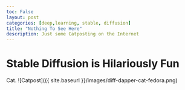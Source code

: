 ```yaml
---
toc: False
layout: post
categories: [deep,learning, stable, diffusion]
title: "Nothing To See Here"
description: Just some Catposting on the Internet
---
```


# Stable Diffusion is Hilariously Fun 
Cat.
![Catpost]({{ site.baseurl }}/images/diff-dapper-cat-fedora.png)